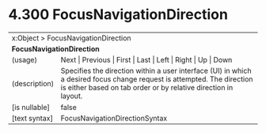<html dir="LTR" xmlns:mshelp="http://msdn.microsoft.com/mshelp" xmlns:ddue="http://ddue.schemas.microsoft.com/authoring/2003/5" xmlns:xlink="http://www.w3.org/1999/xlink" xmlns:tool="http://www.microsoft.com/tooltip">

<body>
 <input type="hidden" id="userDataCache" class="userDataStyle">
 <input type="hidden" id="hiddenScrollOffset">
 <img id="dropDownImage" style="display:none; height:0; width:0;" src="../local/drpdown.gif">
 <img id="dropDownHoverImage" style="display:none; height:0; width:0;" src="../local/drpdown_orange.gif">
 <img id="collapseImage" style="display:none; height:0; width:0;" src="../local/collapse.gif">
 <img id="expandImage" style="display:none; height:0; width:0;" src="../local/exp.gif">
 <img id="collapseAllImage" style="display:none; height:0; width:0;" src="../local/collall.gif">
 <img id="expandAllImage" style="display:none; height:0; width:0;" src="../local/expall.gif">
 <img id="copyImage" style="display:none; height:0; width:0;" src="../local/copycode.gif">
 <img id="copyHoverImage" style="display:none; height:0; width:0;" src="../local/copycodeHighlight.gif">
 <div id="header"><h1 class="heading">4.300 FocusNavigationDirection</h1></div>

 <div id="mainSection">
 <div id="mainBody">
 <div id="allHistory" class="saveHistory" onsave="saveAll()" onload="loadAll()"></div>
 <p xmlns:wsd="http://wsdev.schemas.microsoft.com/authoring/2008/2" xmlns:msxsl="urn:schemas-microsoft-com:xslt" xmlns:script="urn:script" xmlns:build="urn:build">
 </p>
 <div id="sectionSection0" class="section" name="collapseableSection">
 <content xmlns="http://ddue.schemas.microsoft.com/authoring/2003/5" xmlns:wsd="http://wsdev.schemas.microsoft.com/authoring/2008/2" xmlns:msxsl="urn:schemas-microsoft-com:xslt" xmlns:script="urn:script" xmlns:build="urn:build">
 </content>
 </div>
 <div id="sectionSection1" class="section" name="collapseableSection">
 <content xmlns="http://ddue.schemas.microsoft.com/authoring/2003/5" xmlns:wsd="http://wsdev.schemas.microsoft.com/authoring/2008/2" xmlns:msxsl="urn:schemas-microsoft-com:xslt" xmlns:script="urn:script" xmlns:build="urn:build">
 <table class="ProtocolAuthoredTable" xmlns="">
 <tr><td colspan="2">
<mshelp:link keywords="c0d383e4-fcdb-4546-a06b-81c262fe2a5e" tabindex="0">x:Object</mshelp:link> &gt; <mshelp:link keywords="0840bdf0-1ff0-49ed-bc70-1451f67e40d8" tabindex="0">FocusNavigationDirection</mshelp:link> </td>
 </tr>
 <tr><td colspan="2">
 <b>FocusNavigationDirection</b> </td>
 </tr>
 <tr><td><div class="indent0">(usage)</div></td>
 <td><mshelp:link keywords="55d98b30-2df1-4e22-9848-90ebf873b777" tabindex="0">Next</mshelp:link> | <mshelp:link keywords="55d98b30-2df1-4e22-9848-90ebf873b777" tabindex="0">Previous</mshelp:link> | <mshelp:link keywords="55d98b30-2df1-4e22-9848-90ebf873b777" tabindex="0">First</mshelp:link> | <mshelp:link keywords="55d98b30-2df1-4e22-9848-90ebf873b777" tabindex="0">Last</mshelp:link> | <mshelp:link keywords="55d98b30-2df1-4e22-9848-90ebf873b777" tabindex="0">Left</mshelp:link> | <mshelp:link keywords="55d98b30-2df1-4e22-9848-90ebf873b777" tabindex="0">Right</mshelp:link> | <mshelp:link keywords="55d98b30-2df1-4e22-9848-90ebf873b777" tabindex="0">Up</mshelp:link> | <mshelp:link keywords="55d98b30-2df1-4e22-9848-90ebf873b777" tabindex="0">Down</mshelp:link></td>
 </tr>
 <tr><td><div class="indent0">(description)</div></td>
 <td>Specifies the direction within a user interface (UI) in which a desired focus change request is attempted. The direction is either based on tab order or by relative direction in layout.</td>
 </tr>
 <tr><td><div class="indent0">[is nullable]</div></td>
 <td>false</td>
 </tr>
 <tr><td><div class="indent0">[text syntax]</div></td>
 <td><mshelp:link keywords="55d98b30-2df1-4e22-9848-90ebf873b777" tabindex="0">FocusNavigationDirectionSyntax</mshelp:link></td>
 </tr>
</table>
 </content>
 </div>
 <!--[if gte IE 5]>
 <tool:tip element="languageFilterToolTip" avoidmouse="false"/>
 <![endif]-->
 </div>
 <a name="feedback"></a><span></span>
 </div>
</body></html>
